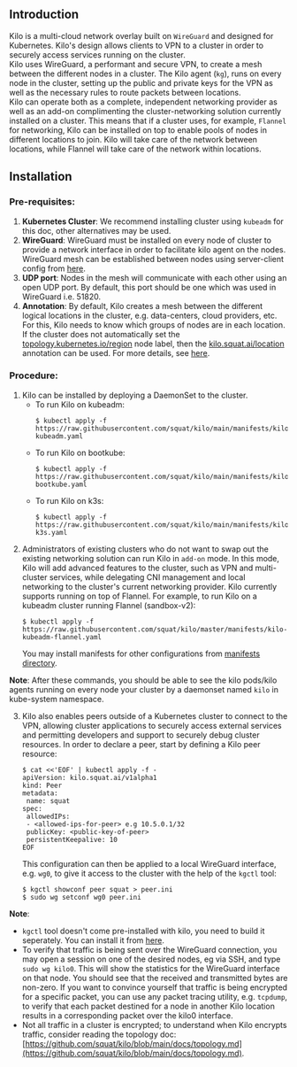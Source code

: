 ## Introduction
Kilo is a multi-cloud network overlay built on ```WireGuard``` and designed for Kubernetes. Kilo's design allows clients to VPN to a cluster in order to securely access services running on the cluster.  
Kilo uses WireGuard, a performant and secure VPN, to create a mesh between the different nodes in a cluster. The Kilo agent (```kg```), runs on every node in the cluster, setting up the public and private keys for the VPN as well as the necessary rules to route packets between locations.  
Kilo can operate both as a complete, independent networking provider as well as an add-on complimenting the cluster-networking solution currently installed on a cluster. This means that if a cluster uses, for example, ```Flannel``` for networking, Kilo can be installed on top to enable pools of nodes in different locations to join. Kilo will take care of the network between locations, while Flannel will take care of the network within locations.

## Installation
### Pre-requisites:
1. **Kubernetes Cluster**: We recommend installing cluster using ```kubeadm``` for this doc, other alternatives may be used.
2. **WireGuard**: WireGuard must be installed on every node of cluster to provide a network interface in order to facilitate kilo agent on the nodes. WireGuard mesh can be established between nodes using server-client config from [here](https://github.com/mosip/mosip-infra/blob/1.1.3/deployment/sandbox-v2/docs/wireguard.md). 
3. **UDP port**: Nodes in the mesh will communicate with each other using an open UDP port. By default, this port should be one which was used in WireGuard i.e. 51820.
4. **Annotation**: By default, Kilo creates a mesh between the different logical locations in the cluster, e.g. data-centers, cloud providers, etc. For this, Kilo needs to know which groups of nodes are in each location. If the cluster does not automatically set the [topology.kubernetes.io/region](https://kubernetes.io/docs/reference/kubernetes-api/labels-annotations-taints/#topologykubernetesioregion) node label, then the [kilo.squat.ai/location](https://github.com/squat/kilo/blob/main/docs/annotations.md#location) annotation can be used. For more details, see [here](https://github.com/squat/kilo/blob/main/docs/topology.md).

### Procedure:
1. Kilo can be installed by deploying a DaemonSet to the cluster.
	- To run Kilo on kubeadm:
		```
		$ kubectl apply -f https://raw.githubusercontent.com/squat/kilo/main/manifests/kilo-kubeadm.yaml
		```
	- To run Kilo on bootkube:
		```
		$ kubectl apply -f https://raw.githubusercontent.com/squat/kilo/main/manifests/kilo-bootkube.yaml
		```
	- To run Kilo on k3s:  
		```
		$ kubectl apply -f https://raw.githubusercontent.com/squat/kilo/main/manifests/kilo-k3s.yaml
		```
2. Administrators of existing clusters who do not want to swap out the existing networking solution can run Kilo in `add-on` mode. In this mode, Kilo will add advanced features to the cluster, such as VPN and multi-cluster services, while delegating CNI management and local networking to the cluster's current networking provider. Kilo currently supports running on top of Flannel.
For example, to run Kilo on a kubeadm cluster running Flannel (sandbox-v2):  
	```
	$ kubectl apply -f https://raw.githubusercontent.com/squat/kilo/master/manifests/kilo-kubeadm-flannel.yaml
	```  
	You may install manifests for other configurations from [manifests directory](https://github.com/squat/kilo/tree/main/manifests).  
	
**Note**: After these commands, you should be able to see the kilo pods/kilo agents running on every node your cluster by a daemonset named ```kilo``` in kube-system namespace.  

3. Kilo also enables peers outside of a Kubernetes cluster to connect to the VPN, allowing cluster applications to securely access external services and permitting developers and support to securely debug cluster resources. In order to declare a peer, start by defining a Kilo peer resource:
	```
	$ cat <<'EOF' | kubectl apply -f -
	apiVersion: kilo.squat.ai/v1alpha1
	kind: Peer
	metadata:
	 name: squat
	spec:
	 allowedIPs:
	 - <allowed-ips-for-peer> e.g 10.5.0.1/32
	 publicKey: <public-key-of-peer>
	 persistentKeepalive: 10
	EOF
	```

	This configuration can then be applied to a local WireGuard interface, e.g.  `wg0`, to give it access to the cluster with the help of the  `kgctl`  tool:
	```
	$ kgctl showconf peer squat > peer.ini
	$ sudo wg setconf wg0 peer.ini
	```

**Note**: 
- ```kgctl``` tool doesn't come pre-installed with kilo, you need to build it seperately. You can install it from [here](https://github.com/squat/kilo/blob/main/docs/kgctl.md#installation). 
- To verify that traffic is being sent over the WireGuard connection, you may open a session on one of the desired nodes, eg via SSH, and type  ```sudo wg kilo0```. This will show the statistics for the WireGuard interface on that node. You should see that the received and transmitted bytes are non-zero. If you want to convince yourself that traffic is being encrypted for a specific packet, you can use any packet tracing utility, e.g. ```tcpdump```, to verify that each packet destined for a node in another Kilo location results in a corresponding packet over the kilo0 interface.
- Not all traffic in a cluster is encrypted; to understand when Kilo encrypts traffic, consider reading the topology doc: [https://github.com/squat/kilo/blob/main/docs/topology.md](https://github.com/squat/kilo/blob/main/docs/topology.md).
